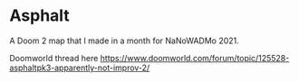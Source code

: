 # Asphalt
A Doom 2 map that I made in a month for NaNoWADMo 2021.

Doomworld thread here
https://www.doomworld.com/forum/topic/125528-asphaltpk3-apparently-not-improv-2/
